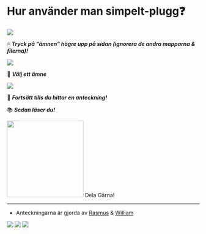 # Hur använder man simpelt-plugg❓


<img src="https://github.com/rasmus-ob/simpelt-plugg/blob/main/src/tutorial1.png?raw=true">

🖱 ***Tryck på "ämnen" högre upp på sidan (ignorera de andra mapparna & filerna)!***

<img src="https://github.com/rasmus-ob/simpelt-plugg/blob/main/src/tutorial2.png?raw=true">

📙 ***Välj ett ämne***

<img src="https://github.com/rasmus-ob/simpelt-plugg/blob/main/src/tutorial3.png?raw=true">

📜 ***Fortsätt tills du hittar en anteckning!***

 📚 ***Sedan läser du!***

<img src="https://github.com/rasmus-ob/simpelt-plugg/blob/main/src/share.gif?raw=true" style="width: 200; height: 200;"> Dela Gärna!

---

- Anteckningarna är gjorda av [Rasmus](https://github.com/rasmus-ob/) & [William](https://github.com/Willys07)     

![](https://img.shields.io/badge/skolanteckningar-informational?style=for-the-badge&logo=&logoColor=white&color=ec8b5e&labelColor=141a46)
![](https://img.shields.io/badge/läxor-informational?style=for-the-badge&logo=&logoColor=white&color=141a46&labelColor=ec8b5e)
![](https://img.shields.io/badge/genomgångar-informational?style=for-the-badge&logo=&logoColor=white&color=ec8b5e&labelColor=141a46)


<!--
  https://shields.io/
--> 
